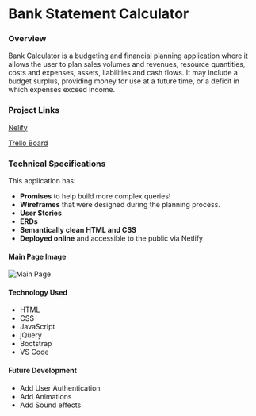 # Bank Statement Calculator

### Overview
Bank Calculator is a budgeting and financial planning application where it allows the user to plan sales volumes and revenues, resource quantities, costs and expenses, assets, liabilities and cash flows. It may include a budget surplus, providing money for use at a future time, or a deficit in which expenses exceed income.

### Project Links

[Nelify](https://bank-calculator.netlify.com/)

[Trello Board](/)

### Technical Specifications

This application has:

* **Promises** to help build more complex queries!
* **Wireframes** that were designed during the planning process.
* **User Stories**
* **ERDs**
* **Semantically clean HTML and CSS**
* **Deployed online** and accessible to the public via Netlify


#### Main Page Image
![Main Page](https://scontent-iad3-1.xx.fbcdn.net/v/t1.0-9/84023757_10157188034314624_1047173023162957824_o.jpg?_nc_cat=102&_nc_ohc=J-6vveX3vosAX9jBNYZ&_nc_ht=scontent-iad3-1.xx&oh=037eb84b29f32a858c867856f8f2b86f&oe=5E931A4B)


#### Technology Used
- HTML
- CSS
- JavaScript
- jQuery
- Bootstrap
- VS Code

#### Future Development
- Add User Authentication
- Add Animations
- Add Sound effects
